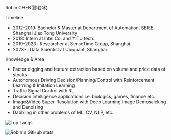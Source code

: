 Robin CHEN(陈若冰)

Timeline

- 2012-2019: Bachelor & Master at Department of Automation, SEIEE, Shanghai Jiao Tong University
- 2018: Intern at Intel Co. and YITU tech.
- 2019-2023 : Researcher at SenseTime Group, Shanghai.
- 2023- : Data Scientist at Ubiquant, Shanghai.

Knowledge & Area

- Factor digging and feature extraction based on volume and price data of stocks
- Autonomous Driving Decision/Planning/Control with Reinforcement Learning & Imitation Learning
- Traffic Signal Control with RL
- Decision Intelligence applications i.e. biologics, games, finance etc.
- Image&Video Super-Resolution with Deep Learning.Image Demosaicking and Denoising
- Dabbling in other problems of ML, CV, NLP, etc.

![Top Langs](https://github-readme-stats-ruby-one.vercel.app/api/top-langs/?username=RobinC94&layout=compact)

![Robin's GitHub stats](https://github-readme-stats-ruby-one.vercel.app/api?username=RobinC94&count_private=true&show_icons=true&theme=dracula)
